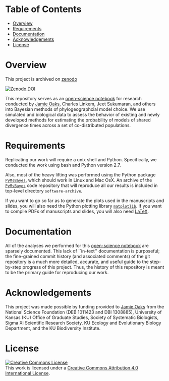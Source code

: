 Table of Contents
=================

 -  [Overview](#overview)
 -  [Requirements](#requirements)
 -  [Documentation](#documentation)
 -  [Acknowledgements](#acknowledgements)
 -  [License](#license)


Overview
========

This project is archived on [zenodo](https://zenodo.org)

<a rel="doi" href="https://zenodo.org/deposit/11085/"><img alt="Zenodo DOI" style="border-width:0" src="https://zenodo.org/badge/doi/10.5281/zenodo.11557.png" /></a>

This repository serves as an [open-science
notebook](http://en.wikipedia.org/wiki/Open_notebook_science) for research
conducted by [Jamie Oaks](http://www.phyletica.com), Charles Linkem, Jeet
Sukumaran, and others into Bayesian methods of phylogeographcial model choice.
We use simulated and biological data to assess the behavior of existing and
newly developed methods for estimating the probability of models of shared
divergence times across a set of co-distributed populations.

Requirements
============

Replicating our work will require a unix shell and Python. Specifically, we
conducted the work using bash and Python version 2.7.

Also, most of the heavy lifting was performed using the Python package
[`PyMsBayes`](http://www.github.com/joaks1/PyMsBayes), which should work in
Linux and Mac OsX.
An archive of the [`PyMsBayes`](http://www.github.com/joaks1/PyMsBayes) code
repository that will reproduce all our results is included in top-level
directory `software-archive`.

If you want to go so far as to generate the plots used in the manuscripts and
slides, you will also need the Python plotting library
[`matplotlib`](http://matplotlib.org/).
If you want to compile PDFs of manuscripts and slides, you will also need
[LaTeX](http://www.latex-project.org/).

Documentation
=============

All of the analyses we performed for this [open-science
notebook](http://en.wikipedia.org/wiki/Open_notebook_science) are sparsely
documented.
This lack of ``in-text'' documentation is purposeful;
the fine-grained commit history (and associated comments) of the git repository
is a much more detailed, accurate, and useful guide to the step-by-step
progress of this project.
Thus, the history of this repository is meant to be the primary guide for
reproducing our work.

Acknowledgements
================

This project was made possible by funding provided to [Jamie
Oaks](http://www.phyletica.com) from the National Science Foundation (DEB
1011423 and DBI 1308885), University of Kansas (KU) Office of Graduate Studies,
Society of Systematic Biologists, Sigma Xi Scientific Research Society, KU
Ecology and Evolutionary Biology Department, and the KU Biodiversity Institute.

License
=======

<a rel="license" href="http://creativecommons.org/licenses/by/4.0/deed.en_US"><img alt="Creative Commons License" style="border-width:0" src="http://i.creativecommons.org/l/by/4.0/88x31.png" /></a><br />This work is licensed under a <a rel="license" href="http://creativecommons.org/licenses/by/4.0/deed.en_US">Creative Commons Attribution 4.0 International License</a>.

